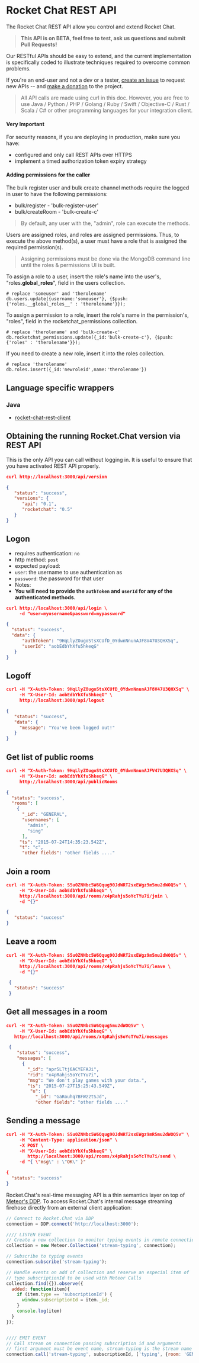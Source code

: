 # Rocket Chat REST API

The Rocket Chat REST API allow you control and extend Rocket Chat.

> **This API is on BETA, feel free to test, ask us questions and submit Pull Requests!**

Our RESTful APIs should be easy to extend, and the current implementation is specifically coded to illustrate techniques required to overcome common problems.

If you're an end-user and not a dev or a tester, [create an issue](https://github.com/RocketChat/Rocket.Chat/issues/new) to request new APIs -- and [make a donation](https://www.paypal.com/cgi-bin/webscr?cmd=_s-xclick&hosted_button_id=49QX7TYCVZK8L) to the project.

> All API calls are made using curl in this doc.  However, you are free to use
> Java / Python / PHP / Golang / Ruby / Swift / Objective-C / Rust / Scala / C# or other
> programming languages for your integration client.

#### Very Important
For security reasons, if you are deploying in production, make sure you have:

* configured and only call REST APIs over HTTPS
* implement a timed authorization token expiry strategy

#### Adding permissions for the caller

The bulk register user and bulk create channel methods require the logged in user to have the following permissions:
* bulk/register - 'bulk-register-user'
* bulk/createRoom - 'bulk-create-c'

> By default, any user with the, "admin", role can execute the methods.

Users are assigned roles, and roles are assigned permissions.  Thus, to execute the above method(s), a user must have a role that is assigned the required permission(s).

> Assigning permissions must be done via the MongoDB command line until the roles & permissions UI is built.

To assign a role to a user, insert the role's name into the user's, "roles.__global_roles__", field in the users collection.
```
# replace 'someuser' and 'therolename'
db.users.update({username:'someuser'}, {$push: {'roles.__global_roles__' : 'therolename'}});
```
To assign a permission to a role, insert the role's name in the permission's, "roles", field in the rocketchat_permissions collection.
```
# replace 'therolename' and 'bulk-create-c'
db.rocketchat_permissions.update({_id:'bulk-create-c'}, {$push: {'roles' : 'therolename'}});
```

If you need to create a new role, insert it into the roles collection.
```
# replace 'therolename'
db.roles.insert({_id:'newroleid',name:'therolename'})
```
## Language specific wrappers

### Java
* [rocket-chat-rest-client](https://github.com/baloise/rocket-chat-rest-client)

## Obtaining the running Rocket.Chat version via REST API

This is the only API you can call without logging in.  It is useful to ensure that you have activated REST API properly.

```json
curl http://localhost:3000/api/version

{
   "status": "success",
   "versions": {
      "api": "0.1",
      "rocketchat": "0.5"
   }
}
```

## Logon
* requires authentication: `no`
* http method: `post`
* expected payload:
 * `user`: the username to use authentication as
 * `password`: the password for that user
* Notes:
 * **You will need to provide the `authToken` and `userId` for any of the authenticated methods.**
```json
curl http://localhost:3000/api/login \
     -d "user=myusername&password=mypassword"

{
  "status": "success",
  "data": {
      "authToken": "9HqLlyZOugoStsXCUfD_0YdwnNnunAJF8V47U3QHXSq",
      "userId": "aobEdbYhXfu5hkeqG"
   }
}
```

## Logoff
```json
curl -H "X-Auth-Token: 9HqLlyZOugoStsXCUfD_0YdwnNnunAJF8V47U3QHXSq" \
     -H "X-User-Id: aobEdbYhXfu5hkeqG" \
     http://localhost:3000/api/logout

{
   "status": "success",
   "data": {
     "message": "You've been logged out!"
   }
}
```
## Get list of public rooms
```json
curl -H "X-Auth-Token: 9HqLlyZOugoStsXCUfD_0YdwnNnunAJFV47U3QHXSq" \
     -H "X-User-Id: aobEdbYhXfu5hkeqG" \
     http://localhost:3000/api/publicRooms

{
  "status": "success",
  "rooms": [
    {
      "_id": "GENERAL",
      "usernames": [
        "admin",
        "sing"
      ],
     "ts": "2015-07-24T14:35:23.542Z",
     "t": "c",
      "other fields": "other fields ...."
```
## Join a room
```json
curl -H "X-Auth-Token: S5u0ZNNbc5W6Qqug90JdWRT2sxEWgz9m5mu2dWOQ5v" \
     -H "X-User-Id: aobEdbYhXfu5hkeqG" \
     http://localhost:3000/api/rooms/x4pRahjs5oYcTYu7i/join \
     -d "{}"

{
   "status": "success"
}
```
## Leave a room
```json
curl -H "X-Auth-Token: S5u0ZNNbc5W6Qqug90JdWRT2sxEWgz9m5mu2dWOQ5v" \
     -H "X-User-Id: aobEdbYhXfu5hkeqG" \
     http://localhost:3000/api/rooms/x4pRahjs5oYcTYu7i/leave \
     -d "{}"

 {
   "status": "success"
 }
```

## Get all messages in a room
```json
curl -H "X-Auth-Token: S5u0ZNNbc5W6Qqug5mu2dWOQ5v" \
     -H "X-User-Id: aobEdbYhXfu5hkeqG" \
   http://localhost:3000/api/rooms/x4pRahjs5oYcTYu7i/messages

 {
    "status": "success",
    "messages": [
      {
        "_id": "apr5LTtj6ACYEFAJi",
        "rid": "x4pRahjs5oYcTYu7i",
        "msg": "We don't play games with your data.",
        "ts": "2015-07-27T15:25:43.549Z",
         "u": {
           "_id": "GaRouhq7BFWz2tSJd",
           "other fields": "other fields ...."
```
## Sending a message
```json
curl -H "X-Auth-Token: S5u0ZNNbc5W6Qqug90JdWRT2sxEWgz9mR5mu2dWOQ5v" \
     -H "Content-Type: application/json" \
     -X POST \
     -H "X-User-Id: aobEdbYhXfu5hkeqG" \
        http://localhost:3000/api/rooms/x4pRahjs5oYcTYu7i/send \
     -d "{ \"msg\" : \"OK\" }"

{
  "status": "success"
}
```

Rocket.Chat's real-time messaging API is a thin semantics layer on top of [Meteor's DDP](https://www.meteor.com/ddp).   To access Rocket.Chat's internal message streaming firehose directly from an external client application:

```javascript
// Connect to Rocket.Chat via DDP
connection = DDP.connect('http://localhost:3000');

//// LISTEN EVENT
// Create a new collection to monitor typing events in remote connection
collection = new Meteor.Collection('stream-typing', connection);

// Subscribe to typing events
connection.subscribe('stream-typing');

// Handle events on add of collection and reserve an especial item of
// type subscriptionId to be used with Meteor Calls
collection.find({}).observe({
  added: function(item){
    if (item.type == 'subscriptionId') {
      window.subscriptionId = item._id;
    }
    console.log(item)
  }
});


//// EMIT EVENT
// Call stream on connection passing subscription id and arguments
// first argument must be event name, stream-typing is the stream name
connection.call('stream-typing', subscriptionId, ['typing', {room: 'GENERAL', username: 'rodrigo.rocket.team', start: true}]);
```
